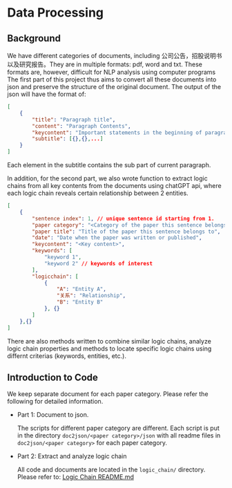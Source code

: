 # Data Processing
## Background
We have different categories of documents, including 公司公告，招股说明书以及研究报告。They are in multiple formats: pdf, word and txt. These formats are, however, difficult for NLP analysis using computer programs The first part of this project thus aims to convert all these documents into json and preserve the structure of the original document. The output of the json will have the format of:
```json
[
    {
        "title": "Paragraph title",
        "content": "Paragraph Contents",
        "keycontent": "Important statements in the beginning of paragraph",
        "subtitle": [{},{},...]
    }
]
```
Each element in the subtitle contains the sub part of current paragraph.

In addition, for the second part, we also wrote function to extract logic chains from all key contents from the documents using chatGPT api, where each logic chain reveals certain relationship between 2 entities.

```json
[
    {
        "sentence index": 1, // unique sentence id starting from 1.
        "paper category": "<Category of the paper this sentence belongs to>",
        "paper title": "Title of the paper this sentence belongs to",
        "date": "Date when the paper was written or published",
        "keycontent": "<Key content>",
        "keywords": [
            "keyword 1",
            "keyword 2" // keywords of interest
        ],
        "logicchain": [
            {
                "A": "Entity A",
                "关系": "Relationship",
                "B": "Entity B"
            }, {}
        ]
    },{}
]
```

There are also methods written to combine similar logic chains, analyze logic chain properties and methods to locate specific logic chains using differnt criterias (keywords, entities, etc.).

## Introduction to Code
We keep separate document for each paper category. Please refer the following for detailed information.

- Part 1: Document to json.

    The scripts for different paper category are different. Each script is put in the directory `doc2json/<paper category>/json` with all readme files in `doc2json/<paper category>` for each paper category.

- Part 2: Extract and analyze logic chain

    All code and documents are located in the `logic_chain/` directory. Please refer to:
    [Logic Chain README.md](./logic_chain/README.md)